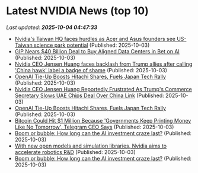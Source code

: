 # Latest NVIDIA News (top 10)
_Last updated: **2025-10-04 04:47:33**_

- [Nvidia's Taiwan HQ faces hurdles as Acer and Asus founders see US-Taiwan science park potential](https://www.digitimes.com/news/a20251003PD213/taiwan-nvidia-acer-science-park-government.html) (Published: 2025-10-03)
- [GIP Nears $40 Billion Deal to Buy Aligned Data Centers in Bet on AI](https://finance.yahoo.com/news/gip-nears-40-billion-deal-041951129.html) (Published: 2025-10-03)
- [Nvidia CEO Jensen Huang faces backlash from Trump allies after calling 'China hawk' label a badge of shame](https://www.digitimes.com/news/a20251001PD215/nvidia-ceo-jensen-huang-chips-beijing.html) (Published: 2025-10-03)
- [OpenAI Tie-Up Boosts Hitachi Shares, Fuels Japan Tech Rally](https://financialpost.com/pmn/business-pmn/openai-tie-up-boosts-hitachi-shares-fuels-japan-tech-rally) (Published: 2025-10-03)
- [Nvidia CEO Jensen Huang Reportedly Frustrated As Trump's Commerce Secretary Slows UAE Chips Deal Over China Link](https://biztoc.com/x/b40468c33264bb37) (Published: 2025-10-03)
- [OpenAI Tie-Up Boosts Hitachi Shares, Fuels Japan Tech Rally](https://finance.yahoo.com/news/openai-tie-boosts-hitachi-shares-034147144.html) (Published: 2025-10-03)
- [Bitcoin Could Hit $1 Million Because 'Governments Keep Printing Money Like No Tomorrow', Telegram CEO Says](https://finance.yahoo.com/news/bitcoin-could-hit-1-million-033113682.html) (Published: 2025-10-03)
- [Boom or bubble: How long can the AI investment craze last?](https://biztoc.com/x/cb68380c230daa26) (Published: 2025-10-03)
- [With new open models and simulation libraries, Nvidia aims to accelerate robotics R&D](https://siliconangle.com/2025/10/02/new-open-models-simulation-libraries-nvidia-aims-accelerate-robotics-rd/) (Published: 2025-10-03)
- [Boom or bubble: How long can the AI investment craze last?](https://www.japantimes.co.jp/business/2025/10/03/tech/ai-investment-craze/) (Published: 2025-10-03)
